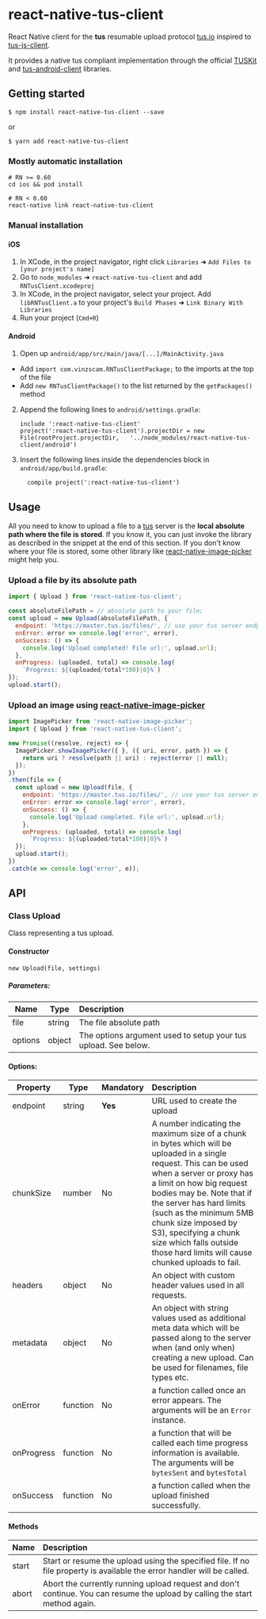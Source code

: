 
# react-native-tus-client
React Native client for the **tus** resumable upload protocol [tus.io](https://tus.io) inspired to [tus-js-client](https://github.com/tus/tus-js-client).


It provides a native tus compliant implementation through the official [TUSKit](https://github.com/tus/TUSKit) and [tus-android-client](https://github.com/tus/tus-android-client) libraries.

## Getting started

`$ npm install react-native-tus-client --save`

or

`$ yarn add react-native-tus-client`

### Mostly automatic installation

```
# RN >= 0.60
cd ios && pod install

# RN < 0.60
react-native link react-native-tus-client
```

### Manual installation


#### iOS

1. In XCode, in the project navigator, right click `Libraries` ➜ `Add Files to [your project's name]`
2. Go to `node_modules` ➜ `react-native-tus-client` and add `RNTusClient.xcodeproj`
3. In XCode, in the project navigator, select your project. Add `libRNTusClient.a` to your project's `Build Phases` ➜ `Link Binary With Libraries`
4. Run your project (`Cmd+R`)

#### Android

1. Open up `android/app/src/main/java/[...]/MainActivity.java`
  - Add `import com.vinzscam.RNTusClientPackage;` to the imports at the top of the file
  - Add `new RNTusClientPackage()` to the list returned by the `getPackages()` method
2. Append the following lines to `android/settings.gradle`:
  	```
  	include ':react-native-tus-client'
  	project(':react-native-tus-client').projectDir = new File(rootProject.projectDir, 	'../node_modules/react-native-tus-client/android')
  	```
3. Insert the following lines inside the dependencies block in `android/app/build.gradle`:
  	```
      compile project(':react-native-tus-client')
  	```

## Usage
All you need to know to upload a file to a [tus](https://tus.io/) server is the **local absolute path where the file is stored**.
If you know it, you can just invoke the library as described in the snippet at the end of this section.
If you don't know where your file is stored, some other library like [react-native-image-picker](https://github.com/react-community/react-native-image-picker) might help you.


### Upload a file by its absolute path

```javascript
import { Upload } from 'react-native-tus-client';

const absoluteFilePath = // absolute path to your file;
const upload = new Upload(absoluteFilePath, {
  endpoint: 'https://master.tus.io/files/', // use your tus server endpoint instead
  onError: error => console.log('error', error),
  onSuccess: () => {
    console.log('Upload completed! File url:', upload.url);
  },
  onProgress: (uploaded, total) => console.log(
    `Progress: ${(uploaded/total*100)|0}%`)
});
upload.start();

```

### Upload an image using [react-native-image-picker](https://github.com/react-community/react-native-image-picker)

```javascript
import ImagePicker from 'react-native-image-picker';
import { Upload } from 'react-native-tus-client';

new Promise((resolve, reject) => {
  ImagePicker.showImagePicker({ }, ({ uri, error, path }) => {
    return uri ? resolve(path || uri) : reject(error || null);
  });
})
.then(file => {
  const upload = new Upload(file, {
    endpoint: 'https://master.tus.io/files/', // use your tus server endpoint instead
    onError: error => console.log('error', error),
    onSuccess: () => {
      console.log('Upload completed. File url:', upload.url);
    },
    onProgress: (uploaded, total) => console.log(
      `Progress: ${(uploaded/total*100)|0}%`)
  });
  upload.start();
})
.catch(e => console.log('error', e));

```


## API

### Class Upload

Class representing a tus upload.

#### Constructor

`new Upload(file, settings)`

##### Parameters:

Name    | Type   | Description
----    | ------ | :-----------
file    | string | The file absolute path
options | object | The options argument used to setup your tus upload. See below.

#### Options:

Property | Type | Mandatory | Description
-------- | ---- | --------- | :----------
endpoint | string | **Yes** | URL used to create the upload
chunkSize | number | No | A number indicating the maximum size of a chunk in bytes which will be uploaded in a single request. This can be used when a server or proxy has a limit on how big request bodies may be. Note that if the server has hard limits (such as the minimum 5MB chunk size imposed by S3), specifying a chunk size which falls outside those hard limits will cause chunked uploads to fail.
headers | object | No | An object with custom header values used in all requests.
metadata | object | No | An object with string values used as additional meta data which will be passed along to the server when (and only when) creating a new upload. Can be used for filenames, file types etc.
onError | function | No | a function called once an error appears. The arguments will be an `Error` instance.
onProgress | function | No | a function that will be called each time progress information is available. The arguments will be `bytesSent` and `bytesTotal`
onSuccess | function | No | a function called when the upload finished successfully.

#### Methods

Name | Description
---- | :-----------
start | Start or resume the upload using the specified file. If no file property is available the error handler will be called.
abort | Abort the currently running upload request and don't continue. You can resume the upload by calling the start method again.
